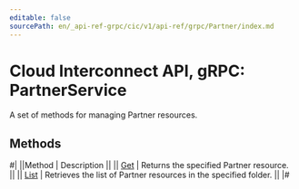 ```yaml
---
editable: false
sourcePath: en/_api-ref-grpc/cic/v1/api-ref/grpc/Partner/index.md
---
```


# Cloud Interconnect API, gRPC: PartnerService

A set of methods for managing Partner resources.

## Methods

#|
||Method | Description ||
|| [Get](get.md) | Returns the specified Partner resource. ||
|| [List](list.md) | Retrieves the list of Partner resources in the specified folder. ||
|#